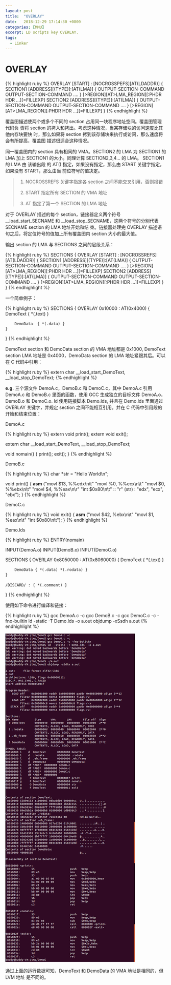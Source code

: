 ```yaml
---
layout: post
title:  "OVERLAY"
date:   2018-12-29 17:14:30 +0800
categories: [MMU]
excerpt: LD scripts key OVERLAY.
tags:
  - Linker
---
```


# OVERLAY

{% highlight ruby %}
OVERLAY [START] : [NOCROSSPEFS][AT(LDADDR)]
{
    SECTION1 [ADDRESS][(TYPE)]:[AT(LMA)]
    {
        OUTPUT-SECTION-COMMAND
        OUTPUT-SECTION-COMMAND
        ....
    } [>REGION][AT>LMA_REGION][:PHDR HDR ...][=FILLEXP]
    SECTION2 [ADDRESS][(TYPE)]:[AT(LMA)]
    {
        OUTPUT-SECTION-COMMAND
        OUTPUT-SECTION-COMMAND
        ....
    } [>REGION][AT>LMA_REGION][:PHDR HDR ...][=FILLEXP]
}
{% endhighlight %}

覆盖图描述使两个或多个不同的 section 占用同一块程序地址空间。覆盖图管理代码负
责将 section 的拷入和拷出。考虑这种情况，当某存储块的访问速度比其他内存块要快
时，那么如果将 section 拷到该存储块来执行或访问，那么速度将会有所提高，覆盖图
描述很适合这种情况。

同一覆盖图内的 section 具有相同的 VMA。SECTION2 的 LMA 为 SECTION1 的 LMA 加上
SECTION1 的大小。同理计算 SECTION2,3,4... 的 LMA。 SECTION1 的 LMA 由 该输出段
的 AT() 指定，如果没有指定，那么由 START 关键字指定，如果没有 START，那么由当
前位符号的值决定。

> 1. NOCROSSREFS 关键字指定各 section 之间不能交叉引用，否则报错
>
> 2. START 指定所有 SECTION 的 VMA 地址 
>
> 3. AT 指定了第一个 SECTION 的 LMA 地址

对于 OVERLAY 描述的每个 section，链接器定义两个符号 __load_start_SECNAME 和 
__load_stop_SECNAME，这两个符号的分别代表 SECNAME section 的 LMA 地址开始和结
束。链接器处理完 OVERLAY 描述语句之后，将定位符号的值加上所有覆盖图内 section 
大小的最大值。

输出 section 的 LMA 与 SECTIONS 之间的层级关系：

{% highlight ruby %}
SECTIONS
{
    OVERLAY [START] : [NOCROSSREFS][AT(LDADDR)]
    {
        SECTION1 [ADDRESS][(TYPE)]:[AT(LMA)]
        {
            OUTPUT-SECTION-COMMAND
            OUTPUT-SECTION-COMMAND
            ....
        } [>REGION][AT>LMA_REGION][:PHDR HDR ...][=FILLEXP]
        SECTION2 [ADDRESS][(TYPE)]:[AT(LMA)]
        {
            OUTPUT-SECTION-COMMAND
            OUTPUT-SECTION-COMMAND
            ....
        } [>REGION][AT>LMA_REGION][:PHDR HDR ...][=FILLEXP]
    }
}
{% endhighlight %}

一个简单例子：

{% highlight ruby %}
SECTIONS
{
    OVERLAY 0x10000 : AT(0x4000)
    {
        DemoText  { *(.text) }

        DemoData  { *(.data) }
    } 
}
{% endhighlight %}

DemoText section 和 DemoData section 的 VMA 地址都是 0x1000, DemoText section 
LMA 地址是 0x4000，DemoData section 的 LMA 地址紧跟其后。可以在 C 代码中引用：

{% highlight ruby %}
extern char __load_start_DemoText, __load_stop_DemoText;
{% endhighlight %}

**e.g.** 三个源文件 DemoA.c，DemoB.c 和 DemoC.c，其中 DemoA.c 引用 DemoA.c 和
DemoB.c 里面的函数，使用 GCC 生成独立的目标文件 DemoA.o，DemoB.o 和 DemoC.o.
ld 使用链接脚本 Demo.lds, 并且在 Demo.lds 里面通过 OVERLAY 关键字，并规定 
section 之间不能相互引用。并在 C 代码中引用段的开始和结束位置：

DemoA.c

{% highlight ruby %}
extern void print();
extern void exit();

extern char __load_start_DemoText, __load_stop_DemoText;

void nomain()
{
    print();
    exit();
}
{% endhighlight %}

DemoB.c

{% highlight ruby %}
char *str = "Hello World\n";

void print()
{
    __asm__ ("movl $13, %%edx\n\t"
             "movl %0, %%ecx\n\t"
             "movl $0, %%ebx\n\t"
             "movl $4, %%eax\n\r"
             "int $0x80\n\t"
             :: "r" (str) : "edx", "ecx", "ebx");
}
{% endhighlight %}

DemoC.c

{% highlight ruby %}
void exit()
{
    __asm__ ("movl $42, %ebx\n\t"
             "movl $1, %eax\n\t"
             "int $0x80\n\t");
}
{% endhighlight %}

Demo.lds 

{% highlight ruby %}
ENTRY(nomain)

INPUT(DemoA.o)
INPUT(DemoB.o)
INPUT(DemoC.o)

SECTIONS
{
    OVERLAY 0x8050000 : AT(0x8060000)
    {
        DemoText { *(.text) }

        DemoData { *(.data) *(.rodata) }
    }

    /DISCARD/ : { *(.comment) }
}
{% endhighlight %}

使用如下命令进行编译和链接：

{% highlight ruby %}
gcc DemoA.c -c
gcc DemoB.c -c
gcc DemoC.c -c -fno-builtin
ld -static -T Demo.lds -o a.out
objdump -xSsdh a.out
{% endhighlight %}

![LD](https://raw.githubusercontent.com/EmulateSpace/PictureSet/master/BiscuitOS/kernel/MMU000522.png)

通过上面的运行数据可知，DemoText 和 DemoData 的 VMA 地址是相同的，但 LVM 地址
是不同的。
